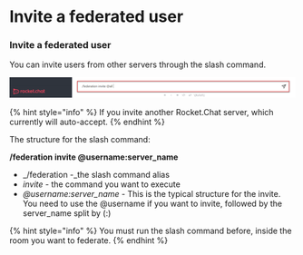 # Invite a federated user

### Invite a federated user

You can invite users from other servers through the slash command.&#x20;

![Invite Users](<../../../../../../.gitbook/assets/federationslashcommand (3).png>)

{% hint style="info" %}
If you invite another Rocket.Chat server, which currently will auto-accept.
{% endhint %}

The structure for the slash command:

**/federation invite @username:server\_name**

* _/federation -_the slash command alias
* _invite -_ the command you want to execute
* _@username:server\_name -_ This is the typical structure for the invite. You need to use the @username if you want to invite, followed by the server\_name split by (:)

{% hint style="info" %}
You must run the slash command before, inside the room you want to federate.
{% endhint %}

